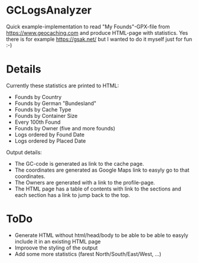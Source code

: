 # GCLogsAnalyzer
Quick example-implementation to read "My Founds"-GPX-file from https://www.geocaching.com and produce HTML-page with statistics. Yes there is for example https://gsak.net/ but I wanted to do it myself just for fun :-)

# Details

Currently these statistics are printed to HTML:
- Founds by Country
- Founds by German "Bundesland"
- Founds by Cache Type
- Founds by Container Size
- Every 100th Found
- Founds by Owner (five and more founds)
- Logs ordered by Found Date
- Logs ordered by Placed Date

Output details:
- The GC-code is generated as link to the cache page.
- The coordinates are generated as Google Maps link to easyly go to that coordinates.
- The Owners are generated with a link to the profile-page.
- The HTML page has a table of contents with link to the sections and each section has a link to jump back to the top.

# ToDo

- Generate HTML without html/head/body to be able to be able to easyly include it in an existing HTML page
- Improove the styling of the output
- Add some more statistics (farest North/South/East/West, ...)